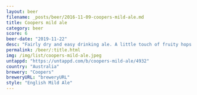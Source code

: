 ```yaml
---
layout: beer
filename: _posts/beer/2016-11-09-coopers-mild-ale.md
title: Coopers mild ale
category: beer
score: 6
beer-date: "2019-11-22"
desc: "Fairly dry and easy drinking ale. A little touch of fruity hops but not enough to make it interesting"
permalink: /beer/:title.html
img: /img/list/coopers-mild-ale.jpeg
untappd: "https://untappd.com/b/coopers-mild-ale/4932"
country: "Australia"
brewery: "Coopers"
breweryURL: "breweryURL"
style: "English Mild Ale"
---
```

